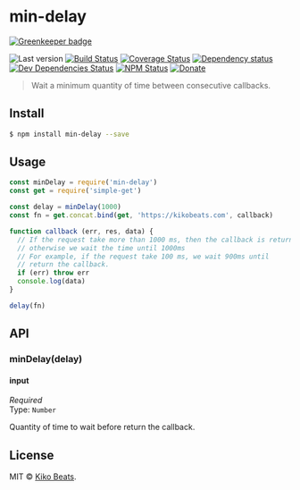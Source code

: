 # min-delay

[![Greenkeeper badge](https://badges.greenkeeper.io/Kikobeats/min-delay.svg)](https://greenkeeper.io/)

![Last version](https://img.shields.io/github/tag/Kikobeats/min-delay.svg?style=flat-square)
[![Build Status](https://img.shields.io/travis/Kikobeats/min-delay/master.svg?style=flat-square)](https://travis-ci.org/Kikobeats/min-delay)
[![Coverage Status](https://img.shields.io/coveralls/Kikobeats/min-delay.svg?style=flat-square)](https://coveralls.io/github/Kikobeats/min-delay)
[![Dependency status](https://img.shields.io/david/Kikobeats/min-delay.svg?style=flat-square)](https://david-dm.org/Kikobeats/min-delay)
[![Dev Dependencies Status](https://img.shields.io/david/dev/Kikobeats/min-delay.svg?style=flat-square)](https://david-dm.org/Kikobeats/min-delay#info=devDependencies)
[![NPM Status](https://img.shields.io/npm/dm/min-delay.svg?style=flat-square)](https://www.npmjs.org/package/min-delay)
[![Donate](https://img.shields.io/badge/donate-paypal-blue.svg?style=flat-square)](https://paypal.me/Kikobeats)

> Wait a minimum quantity of time between consecutive callbacks.

## Install

```bash
$ npm install min-delay --save
```

## Usage

```js
const minDelay = require('min-delay')
const get = require('simple-get')

const delay = minDelay(1000)
const fn = get.concat.bind(get, 'https://kikobeats.com', callback)

function callback (err, res, data) {
  // If the request take more than 1000 ms, then the callback is returned
  // otherwise we wait the time until 1000ms
  // For example, if the request take 100 ms, we wait 900ms until
  // return the callback.
  if (err) throw err
  console.log(data)
}

delay(fn)
```

## API

### minDelay(delay)

#### input

*Required*<br>
Type: `Number`

Quantity of time to wait before return the callback.

## License

MIT © [Kiko Beats](https://github.com/Kikobeats).
